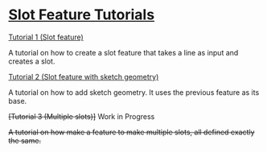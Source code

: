 # [Slot Feature Tutorials](./)

[Tutorial 1 (Slot feature)](tutorial-1/)

A tutorial on how to create a slot feature that takes a line as input and creates a slot.

[Tutorial 2 (Slot feature with sketch geometry)](tutorial-2/)

A tutorial on how to add sketch geometry. It uses the previous feature as its base.

~~[Tutorial 3 (Multiple slots)]~~ Work in Progress

~~A tutorial on how make a feature to make multiple slots, all defined exactly the same.~~
